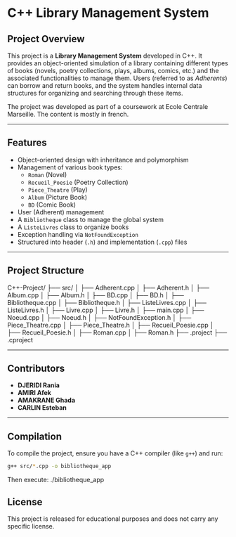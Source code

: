 # C++ Library Management System

## Project Overview

This project is a **Library Management System** developed in C++. It provides an object-oriented simulation of a library containing different types of books (novels, poetry collections, plays, albums, comics, etc.) and the associated functionalities to manage them. Users (referred to as *Adherents*) can borrow and return books, and the system handles internal data structures for organizing and searching through these items.

The project was developed as part of a coursework at Ecole Centrale Marseille. The content is mostly in french.

---

## Features

- Object-oriented design with inheritance and polymorphism
- Management of various book types:
  - `Roman` (Novel)
  - `Recueil_Poesie` (Poetry Collection)
  - `Piece_Theatre` (Play)
  - `Album` (Picture Book)
  - `BD` (Comic Book)
- User (Adherent) management
- A `Bibliotheque` class to manage the global system
- A `ListeLivres` class to organize books
- Exception handling via `NotFoundException`
- Structured into header (`.h`) and implementation (`.cpp`) files

---

## Project Structure
C++-Project/
├── src/
│ ├── Adherent.cpp
│ ├── Adherent.h
│ ├── Album.cpp
│ ├── Album.h
│ ├── BD.cpp
│ ├── BD.h
│ ├── Bibliotheque.cpp
│ ├── Bibliotheque.h
│ ├── ListeLivres.cpp
│ ├── ListeLivres.h
│ ├── Livre.cpp
│ ├── Livre.h
│ ├── main.cpp
│ ├── Noeud.cpp
│ ├── Noeud.h
│ ├── NotFoundException.h
│ ├── Piece_Theatre.cpp
│ ├── Piece_Theatre.h
│ ├── Recueil_Poesie.cpp
│ ├── Recueil_Poesie.h
│ ├── Roman.cpp
│ ├── Roman.h
├── .project
├── .cproject

---

## Contributors

- **DJERIDI Rania**
- **AMIRI Afek**
- **AMAKRANE Ghada**
- **CARLIN Esteban**

---

## Compilation

To compile the project, ensure you have a C++ compiler (like `g++`) and run:

```bash
g++ src/*.cpp -o bibliotheque_app
```

Then execute:
./bibliotheque_app

## License
This project is released for educational purposes and does not carry any specific license.
